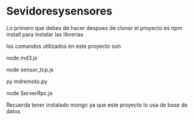﻿# Sevidoresysensores
Lo primero que debes de hacer despues de clonar el proyecto 
es npm install para instalar las librerias

los comandos utilizados en este proyecto son

node md3.js   

node sensor_tcp.js

py mdremoto.py

node ServerRpc.js

Recuerda tener instalado mongo ya que este proyecto lo usa de base de datos
